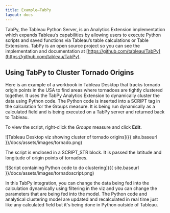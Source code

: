 ```yaml
---
title: Example—TabPy
layout: docs
---
```


TabPy, the Tableau Python Server, is an Analytics Extension implementation which expands Tableau’s capabilities by allowing users to execute Python scripts and saved functions via Tableau’s table calculations or Table Extensions. TabPy is an open source project so you can see the implementation and documentation at [https://github.com/tableau/TabPy](https://github.com/tableau/TabPy).

## Using TabPy to Cluster Tornado Origins

Here is an example of a workbook in Tableau Desktop that tracks tornado origin points in the USA to find areas where tornadoes are tightly clustered together. It uses the TabPy Analytics Extension to dynamically cluster the data using Python code. The Python code is inserted into a SCRIPT tag in the calculation for the Groups measure. It is being run dynamically as a calculated field and is being executed on a TabPy server and returned back to Tableau.

To view the script, right-click the *Groups* measure and click **Edit**.

![Tableau Desktop viz showing cluster of tornado origins]({{ site.baseurl }}/docs/assets/images/tornado.png)

The script is enclosed in a SCRIPT_STR block. It is passed the latitude and longitude of origin points of tornadoes.

![Script containing Python code to do clustering]({{ site.baseurl }}/docs/assets/images/tornadoscript.png)

In this TabPy integration, you can change the data being fed into the calculation dynamically using filtering in the viz and you can change the parameters that are being fed into the model. The Python code and analytical clustering model are updated and recalculated in real time just like any calculated field but it's being done in Python outside of Tableau.
